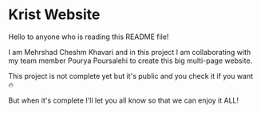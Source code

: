 # Krist Website

Hello to anyone who is reading this README file!

I am Mehrshad Cheshm Khavari and in this project I am collaborating with my team member Pourya Poursalehi to create this big multi-page website.

This project is not complete yet but it's public and you check it if you want 🔥

But when it's complete I'll let you all know so that we can enjoy it ALL!
